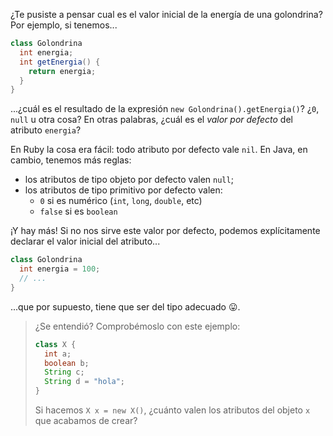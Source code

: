 ¿Te pusiste a pensar cual es el valor inicial de la energía de una golondrina? Por ejemplo, si tenemos...

```java
class Golondrina
  int energia;
  int getEnergia() { 
    return energia;
  }
}
```

...¿cuál es el resultado de la expresión `new Golondrina().getEnergia()`? ¿`0`, `null` u otra cosa? En otras palabras, ¿cuál es el _valor por defecto_ del atributo `energia`?

En Ruby la cosa era fácil: todo atributo por defecto vale `nil`. En Java, en cambio, tenemos más reglas: 

 * los atributos de tipo objeto por defecto valen `null`;
 * los atributos de tipo primitivo por defecto valen: 
    * `0` si es numérico (`int`, `long`, `double`, etc)
    * `false` si es `boolean`

¡Y hay más! Si no nos sirve este valor por defecto, podemos explícitamente declarar el valor inicial del atributo...

```java
class Golondrina
  int energia = 100;
  // ...
}
```

...que por supuesto, tiene que ser del tipo adecuado :stuck_out_tongue:. 


> ¿Se entendió?  Comprobémoslo con este ejemplo:
>
> ```java
> class X { 
>   int a;
>   boolean b;
>   String c;
>   String d = "hola";
>}
> ```
> 
> Si hacemos `X x = new X()`, ¿cuánto valen los atributos del objeto `x` que acabamos de crear? 
> 
